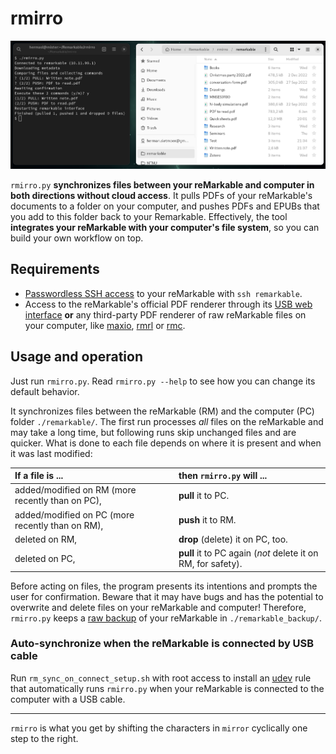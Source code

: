 # rmirro

![Screenshot](screenshot.png)

`rmirro.py` **synchronizes files between your reMarkable and computer in both directions without cloud access**.
It pulls PDFs of your reMarkable's documents to a folder on your computer,
and pushes PDFs and EPUBs that you add to this folder back to your Remarkable.
Effectively, the tool **integrates your reMarkable with your computer's file system**,
so you can build your own workflow on top.

## Requirements

* [Passwordless SSH access](https://remarkablewiki.com/tech/ssh#passwordless_login_with_ssh_keys) to your reMarkable with `ssh remarkable`.
* Access to the reMarkable's official PDF renderer through its [USB web interface](https://remarkablewiki.com/tech/webinterface)
  **or** any third-party PDF renderer of raw reMarkable files on your computer,
  like [maxio](https://github.com/hersle/maxio/tree/overlay), [rmrl](https://github.com/rschroll/rmrl) or [rmc](https://github.com/ricklupton/rmc).

## Usage and operation

Just run `rmirro.py`. Read `rmirro.py --help` to see how you can change its default behavior.

It synchronizes files between the reMarkable (RM) and the computer (PC) folder `./remarkable/`.
The first run processes *all* files on the reMarkable and may take a long time,
but following runs skip unchanged files and are quicker.
What is done to each file depends on where it is present and when it was last modified:

| If a file is ...                                 | then `rmirro.py` will ...                                    |
|:-------------------------------------------------|:-------------------------------------------------------------|
| added/modified on RM (more recently than on PC), | **pull** it to PC.                                           |
| added/modified on PC (more recently than on RM), | **push** it to RM.                                           |
| deleted on RM,                                   | **drop** (delete) it on PC, too.                             |
| deleted on PC,                                   | **pull** it to PC again (*not* delete it on RM, for safety). |

Before acting on files, the program presents its intentions and prompts the user for confirmation.
Beware that it may have bugs and has the potential to overwrite and delete files on your reMarkable and computer!
Therefore, `rmirro.py` keeps a [raw backup](https://remarkablewiki.com/tech/file_transfer#making_local_backups) of your reMarkable in `./remarkable_backup/`.

### Auto-synchronize when the reMarkable is connected by USB cable

Run `rm_sync_on_connect_setup.sh` with root access to install an [udev](https://en.wikipedia.org/wiki/Udev) rule
that automatically runs `rmirro.py` when your reMarkable is connected to the computer with a USB cable.

---

`rmirro` is what you get by shifting the characters in `mirror` cyclically one step to the right.
